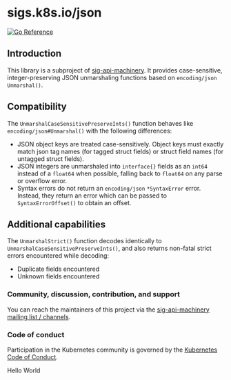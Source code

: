 # sigs.k8s.io/json

[![Go Reference](https://pkg.go.dev/badge/sigs.k8s.io/json.svg)](https://pkg.go.dev/sigs.k8s.io/json)

## Introduction

This library is a subproject of [sig-api-machinery](https://github.com/kubernetes/community/tree/master/sig-api-machinery#json).
It provides case-sensitive, integer-preserving JSON unmarshaling functions based on `encoding/json` `Unmarshal()`.

## Compatibility

The `UnmarshalCaseSensitivePreserveInts()` function behaves like `encoding/json#Unmarshal()` with the following differences:

- JSON object keys are treated case-sensitively.
  Object keys must exactly match json tag names (for tagged struct fields)
  or struct field names (for untagged struct fields).
- JSON integers are unmarshaled into `interface{}` fields as an `int64` instead of a 
  `float64` when possible, falling back to `float64` on any parse or overflow error.
- Syntax errors do not return an `encoding/json` `*SyntaxError` error.
  Instead, they return an error which can be passed to `SyntaxErrorOffset()` to obtain an offset.

## Additional capabilities

The `UnmarshalStrict()` function decodes identically to `UnmarshalCaseSensitivePreserveInts()`,
and also returns non-fatal strict errors encountered while decoding:

- Duplicate fields encountered
- Unknown fields encountered

### Community, discussion, contribution, and support

You can reach the maintainers of this project via the 
[sig-api-machinery mailing list / channels](https://github.com/kubernetes/community/tree/master/sig-api-machinery#contact).

### Code of conduct

Participation in the Kubernetes community is governed by the [Kubernetes Code of Conduct](code-of-conduct.md).

[owners]: https://git.k8s.io/community/contributors/guide/owners.md
[Creative Commons 4.0]: https://git.k8s.io/website/LICENSE
Hello World
